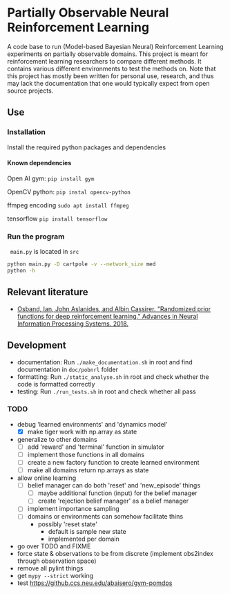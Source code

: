 # Partially Observable Neural Reinforcement Learning

A code base to run (Model-based Bayesian Neural) Reinforcement Learning
experiments on partially observable domains. This project is meant for
reinforcement learning researchers to compare different methods. It contains
various different environments to test the methods on. Note that this project
has mostly been written for personal use, research, and thus may lack the
documentation that one would typically expect from open source projects.

## Use

### Installation
Install the required python packages and dependencies

#### Known dependencies

Open AI gym:
``` pip install gym ```

OpenCV python:
``` pip instal opencv-python ```

ffmpeg encoding
``` sudo apt install ffmpeg ```

tensorflow
``` pip install tensorflow ```

### Run the program
```  main.py ``` is located in ``` src ```

```bash
python main.py -D cartpole -v --network_size med
python -h
```

## Relevant literature
* [Osband, Ian, John Aslanides, and Albin Cassirer. "Randomized prior functions
  for deep reinforcement learning." Advances in Neural Information Processing
      Systems. 2018.][1]

## Development

* documentation: Run ``` ./make_documentation.sh ``` in root and find
  documentation in ``` doc/pobnrl ``` folder
* formatting: Run ``` ./static_analyse.sh ``` in root and check whether the
  code is formatted correctly
* testing: Run ``` ./run_tests.sh ``` in root and check whether all pass

### TODO
* debug 'learned environments' and 'dynamics model'
    - [x] make tiger work with np.array as state
* generalize to other domains
    - [ ] add 'reward' and 'terminal' function in simulator
    - [ ] implement those functions in all domains
    - [ ] create a new factory function to create learned environment
    - [ ] make all domains return np.arrays as state
* allow online learning
    - [ ] belief manager can do both 'reset' and 'new_episode' things
        + [ ] maybe additional function (input) for the belief manager
        + [ ] create 'rejection belief manager' as a belief manager
    - [ ] implement importance sampling
    - [ ] domains or environments can somehow facilitate thins
        + possibly 'reset state'
            * default is sample new state
            * implemented per domain
* go over TODO and FIXME
* force state & observations to be from discrete (implement obs2index through
  observation space)
* remove all pylint things
* get ``` mypy --strict ``` working
* test https://github.ccs.neu.edu/abaisero/gym-pomdps

[1]: https://papers.nips.cc/paper/8080-randomized-prior-functions-for-deep-reinforcement-learning.pdf
